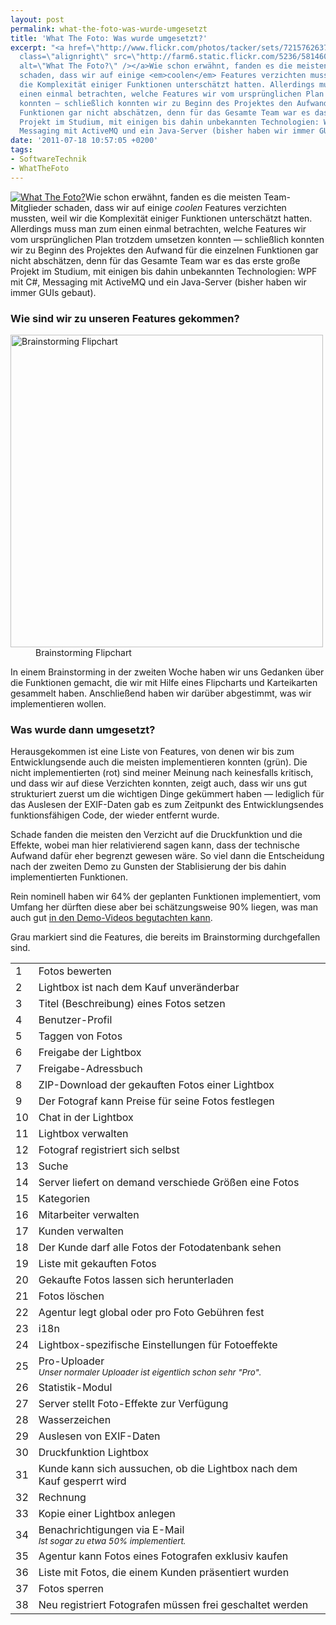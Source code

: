 ```yaml
---
layout: post
permalink: what-the-foto-was-wurde-umgesetzt
title: 'What The Foto: Was wurde umgesetzt?'
excerpt: "<a href=\"http://www.flickr.com/photos/tacker/sets/72157626379556132/\"><img
  class=\"alignright\" src=\"http://farm6.static.flickr.com/5236/5814600568_a78deedb78_m.jpg\"
  alt=\"What The Foto?\" /></a>Wie schon erwähnt, fanden es die meisten Team-Mitglieder
  schaden, dass wir auf einige <em>coolen</em> Features verzichten mussten, weil wir
  die Komplexität einiger Funktionen unterschätzt hatten. Allerdings muss man zum
  einen einmal betrachten, welche Features wir vom ursprünglichen Plan trotzdem umsetzen
  konnten — schließlich konnten wir zu Beginn des Projektes den Aufwand für die einzelnen
  Funktionen gar nicht abschätzen, denn für das Gesamte Team war es das erste große
  Projekt im Studium, mit einigen bis dahin unbekannten Technologien: WPF mit C#,
  Messaging mit ActiveMQ und ein Java-Server (bisher haben wir immer GUIs gebaut).\r\n"
date: '2011-07-18 10:57:05 +0200'
tags:
- SoftwareTechnik
- WhatTheFoto
---
```

<p><a href="http://www.flickr.com/photos/tacker/sets/72157626379556132/"><img class="alignright" src="http://farm6.static.flickr.com/5236/5814600568_a78deedb78_m.jpg" alt="What The Foto?" /></a>Wie schon erwähnt, fanden es die meisten Team-Mitglieder schaden, dass wir auf einige <em>coolen</em> Features verzichten mussten, weil wir die Komplexität einiger Funktionen unterschätzt hatten. Allerdings muss man zum einen einmal betrachten, welche Features wir vom ursprünglichen Plan trotzdem umsetzen konnten — schließlich konnten wir zu Beginn des Projektes den Aufwand für die einzelnen Funktionen gar nicht abschätzen, denn für das Gesamte Team war es das erste große Projekt im Studium, mit einigen bis dahin unbekannten Technologien: WPF mit C#, Messaging mit ActiveMQ und ein Java-Server (bisher haben wir immer GUIs gebaut).<br />
</p>
<h3 class="textimage">Wie sind wir zu unseren Features gekommen?</h3>
<dl>
<dt><a href="http://www.flickr.com/photos/tacker/5569095320/in/set-72157626379556132"><img src="http://farm6.static.flickr.com/5053/5569095320_a5e2545d8a_b.jpg" alt="Brainstorming Flipchart" width="500" /></a></dt>
<dd>Brainstorming Flipchart</dd>
</dl>
<p>In einem Brainstorming in der zweiten Woche haben wir uns Gedanken über die Funktionen gemacht, die wir mit Hilfe eines Flipcharts und Karteikarten gesammelt haben. Anschließend haben wir darüber abgestimmt, was wir implementieren wollen.</p>
<h3 class="textimage">Was wurde dann umgesetzt?</h3>
<p>Herausgekommen ist eine Liste von Features, von denen wir bis zum Entwicklungsende auch die meisten implementieren konnten (grün). Die nicht implementierten (rot) sind meiner Meinung nach keinesfalls kritisch, und dass wir auf diese Verzichten konnten, zeigt auch, dass wir uns gut strukturiert zuerst um die wichtigen Dinge gekümmert haben — lediglich für das Auslesen der EXIF-Daten gab es zum Zeitpunkt des Entwicklungsendes funktionsfähigen Code, der wieder entfernt wurde.</p>
<p>Schade fanden die meisten den Verzicht auf die Druckfunktion und die Effekte, wobei man hier relativierend sagen kann, dass der technische Aufwand dafür eher begrenzt gewesen wäre. So viel dann die Entscheidung nach der zweiten Demo zu Gunsten der Stablisierung der bis dahin implementierten Funktionen.</p>
<p>Rein nominell haben wir 64% der geplanten Funktionen implementiert, vom Umfang her dürften diese aber bei schätzungsweise 90% liegen, was man auch gut <a href="{{ '/what-the-foto-demo-videos' | prepend: site.baseurl | prepend: site.url }}">in den Demo-Videos begutachten kann</a>.</p>
<p>Grau markiert sind die Features, die bereits im Brainstorming durchgefallen sind.</p>
<table class="normal features">
<tbody>
<tr>
<td class="impl">1</td>
<td class="impl">Fotos bewerten</td>
</tr>
<tr>
<td class="impl">2</td>
<td class="impl">Lightbox ist nach dem Kauf unveränderbar</td>
</tr>
<tr>
<td class="impl">3</td>
<td class="impl">Titel (Beschreibung) eines Fotos setzen</td>
</tr>
<tr>
<td class="impl">4</td>
<td class="impl">Benutzer-Profil</td>
</tr>
<tr>
<td class="impl">5</td>
<td class="impl">Taggen von Fotos</td>
</tr>
<tr>
<td class="impl">6</td>
<td class="impl">Freigabe der Lightbox</td>
</tr>
<tr>
<td class="impl">7</td>
<td class="impl">Freigabe-Adressbuch</td>
</tr>
<tr>
<td class="impl">8</td>
<td class="impl">ZIP-Download der gekauften Fotos einer Lightbox</td>
</tr>
<tr>
<td class="impl">9</td>
<td class="impl">Der Fotograf kann Preise für seine Fotos festlegen</td>
</tr>
<tr>
<td class="impl">10</td>
<td class="impl">Chat in der Lightbox</td>
</tr>
<tr>
<td class="impl">11</td>
<td class="impl">Lightbox verwalten</td>
</tr>
<tr>
<td class="impl">12</td>
<td class="impl">Fotograf registriert sich selbst</td>
</tr>
<tr>
<td class="impl">13</td>
<td class="impl">Suche</td>
</tr>
<tr>
<td class="impl">14</td>
<td class="impl">Server liefert on demand verschiede Größen eine Fotos</td>
</tr>
<tr>
<td class="impl">15</td>
<td class="impl">Kategorien</td>
</tr>
<tr>
<td class="impl">16</td>
<td class="impl">Mitarbeiter verwalten</td>
</tr>
<tr>
<td class="impl">17</td>
<td class="impl">Kunden verwalten</td>
</tr>
<tr>
<td class="impl">18</td>
<td class="impl">Der Kunde darf alle Fotos der Fotodatenbank sehen</td>
</tr>
<tr>
<td class="impl">19</td>
<td class="impl">Liste mit gekauften Fotos</td>
</tr>
<tr>
<td class="impl">20</td>
<td class="impl">Gekaufte Fotos lassen sich herunterladen</td>
</tr>
<tr>
<td class="impl">21</td>
<td class="impl">Fotos löschen</td>
</tr>
<tr>
<td class="impl">22</td>
<td class="impl">Agentur legt global oder pro Foto Gebühren fest</td>
</tr>
<tr>
<td class="notimpl">23</td>
<td class="notimpl">i18n</td>
</tr>
<tr>
<td class="notimpl">24</td>
<td class="notimpl">Lightbox-spezifische Einstellungen für Fotoeffekte</td>
</tr>
<tr>
<td class="notimpl">25</td>
<td class="notimpl">Pro-Uploader<br />
<small><em>Unser normaler Uploader ist eigentlich schon sehr "Pro".</em></small></td>
</tr>
<tr>
<td class="notimpl">26</td>
<td class="notimpl">Statistik-Modul</td>
</tr>
<tr>
<td class="notimpl">27</td>
<td class="notimpl">Server stellt Foto-Effekte zur Verfügung</td>
</tr>
<tr>
<td class="notimpl">28</td>
<td class="notimpl">Wasserzeichen</td>
</tr>
<tr>
<td class="notimpl">29</td>
<td class="notimpl">Auslesen von EXIF-Daten</td>
</tr>
<tr>
<td class="notimpl">30</td>
<td class="notimpl">Druckfunktion Lightbox</td>
</tr>
<tr>
<td class="notimpl">31</td>
<td class="notimpl">Kunde kann sich aussuchen, ob die Lightbox nach dem Kauf gesperrt wird</td>
</tr>
<tr>
<td class="notimpl">32</td>
<td class="notimpl">Rechnung</td>
</tr>
<tr>
<td class="notimpl">33</td>
<td class="notimpl">Kopie einer Lightbox anlegen</td>
</tr>
<tr>
<td class="notimpl">34</td>
<td class="notimpl">Benachrichtigungen via E-Mail<br />
<small><em>Ist sogar zu etwa 50% implementiert.</em></small></td>
</tr>
<tr>
<td class="discarded">35</td>
<td class="discarded">Agentur kann Fotos eines Fotografen exklusiv kaufen</td>
</tr>
<tr>
<td class="discarded">36</td>
<td class="discarded">Liste mit Fotos, die einem Kunden präsentiert wurden</td>
</tr>
<tr>
<td class="discarded">37</td>
<td class="discarded">Fotos sperren</td>
</tr>
<tr>
<td class="discarded">38</td>
<td class="discarded">Neu registriert Fotografen müssen frei geschaltet werden</td>
</tr>
</tbody>
</table>
